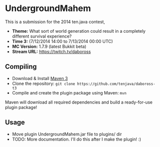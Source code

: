 UndergroundMahem
================

This is a submission for the 2014 ten.java contest,

- __Theme:__ What sort of world generation could result in a completely different survival experience?
- __Time 3:__ (7/12/2014 14:00 to 7/13/2014 00:00 UTC)
- __MC Version:__ 1.7.9 (latest Bukkit beta)
- __Stream URL:__ https://twitch.tv/daboross

Compiling
---------

- Download & Install [Maven 3](http://maven.apache.org/download.html)
- Clone the repository: `git clone https://github.com/tenjava/daboross-t3`
- Compile and create the plugin package using Maven: `mvn`

Maven will download all required dependencies and build a ready-for-use plugin package!

Usage
-----

* Move plugin UndergroundMahem.jar file to plugins/ dir
* TODO: More documentation. I'll do this after I make the plugin! :)

